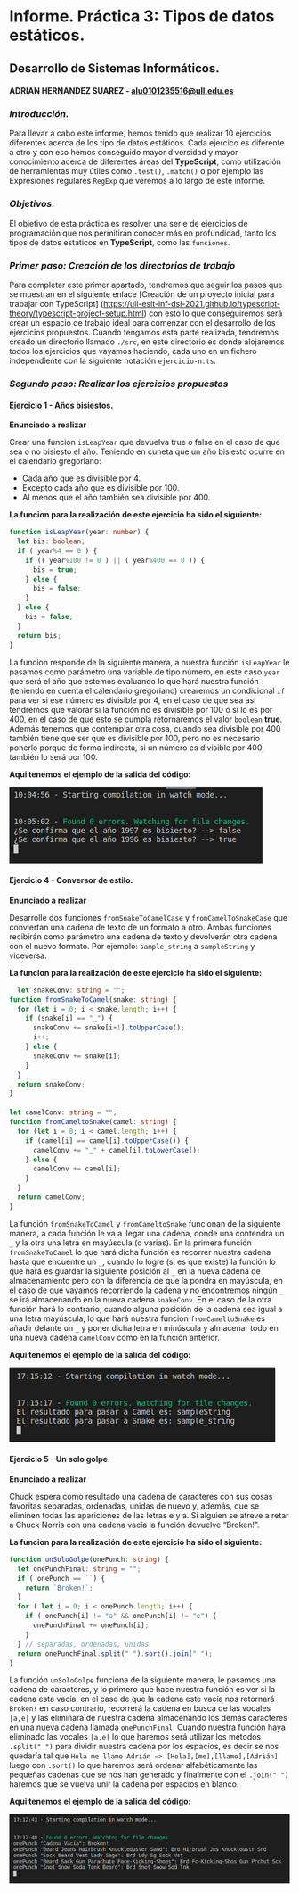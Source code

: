 # Informe. Práctica 3: Tipos de datos estáticos.
## Desarrollo de Sistemas Informáticos.
#### ADRIAN HERNANDEZ SUAREZ - alu0101235516@ull.edu.es


### _**Introducción.**_

  Para llevar a cabo este informe, hemos tenido que realizar 10 ejercicios diferentes acerca de los tipo de datos estáticos. Cada ejercico es diferente a otro y con eso hemos conseguido mayor diversidad y mayor conocimiento acerca de diferentes áreas del **TypeScript**, como utilización de herramientas muy útiles como `.test()`, `.match()` o por ejemplo las Expresiones regulares `RegExp` que veremos a lo largo de este informe.

### _**Objetivos.**_

  El objetivo de esta práctica es resolver una serie de ejercicios de programación que nos permitirán conocer más en profundidad, tanto los tipos de datos estáticos en **TypeScript**, como las `funciones`.

### _**Primer paso: Creación de los directorios de trabajo**_

  Para completar este primer apartado, tendremos que seguir los pasos que se muestran en el siguiente enlace [Creación de un proyecto inicial para trabajar con TypeScript] (https://ull-esit-inf-dsi-2021.github.io/typescript-theory/typescript-project-setup.html) con esto lo que conseguiremos será crear un espacio de trabajo ideal para comenzar con el desarrollo de los ejercicios propuestos.
  Cuando tengamos esta parte realizada, tendremos creado un directorio llamado `./src`, en este directorio es donde alojaremos todos los ejercicios que vayamos haciendo, cada uno en un fichero independiente con la siguiente notación `ejercicio-n.ts`.
  
### _**Segundo paso: Realizar los ejercicios propuestos**_
#### Ejercicio 1 - Años bisiestos.

  **Enunciado a realizar**

Crear una funcion `isLeapYear` que devuelva true o false en el caso de que sea o no bisiesto el año. Teniendo en cuneta que un año bisiesto ocurre en el calendario gregoriano:

  - Cada año que es divisible por 4.
  - Excepto cada año que es divisible por 100.
  - Al menos que el año también sea divisible por 400.

  **La funcion para la realización de este ejercicio ha sido el siguiente:**
  
```TypeScript
function isLeapYear(year: number) {
  let bis: boolean;
  if ( year%4 == 0 ) {
    if (( year%100 != 0 ) || ( year%400 == 0 )) {
      bis = true;
    } else {
      bis = false;
    }
  } else {
    bis = false;
  }
  return bis;
}
```
  La funcion responde de la siguiente manera, a nuestra función `isLeapYear` le pasamos como parámetro una variable de tipo número, en este caso `year` que será el año que estemos evaluando lo que hará nuestra función (teniendo en cuenta el calendario gregoriano) crearemos un condicional `if` para ver si ese número es divisible por 4, en el caso de que sea asi tendremos que valorar si la función no es divisible por 100 o si lo es por 400, en el caso de que esto se cumpla retornaremos el valor `boolean` **true**. Además tenemos que contemplar otra cosa, cuando sea divisible por 400 también tiene que ser que es divisible por 100, pero no es necesario ponerlo porque de forma indirecta, si un número es divisible por 400, también lo será por 100.
  
  **Aqui tenemos el ejemplo de la salida del código:**
    
 ![Ejercicio 1](https://github.com/ULL-ESIT-INF-DSI-2021/ull-esit-inf-dsi-20-21-prct03-static-types-functions-alu0101235516/blob/gh-pages/images/Ej%201.PNG)
 
 
 #### Ejercicio 4 - Conversor de estilo.
 
   **Enunciado a realizar**
 
Desarrolle dos funciones `fromSnakeToCamelCase` y `fromCamelToSnakeCase` que conviertan una cadena de texto de un formato a otro. Ambas funciones recibirán como parámetro una cadena de texto y devolverán otra cadena con el nuevo formato. Por ejemplo: `sample_string` a `sampleString` y viceversa.

  **La funcion para la realización de este ejercicio ha sido el siguiente:**
  
```TypeScript
  let snakeConv: string = "";
function fromSnakeToCamel(snake: string) {
  for (let i = 0; i < snake.length; i++) {
    if (snake[i] == "_") {
      snakeConv += snake[i+1].toUpperCase();
      i++;
    } else {
      snakeConv += snake[i];
    }
  }
  return snakeConv;
}

let camelConv: string = "";
function fromCameltoSnake(camel: string) {
  for (let i = 0; i < camel.length; i++) {
    if (camel[i] == camel[i].toUpperCase()) {
      camelConv += "_" + camel[i].toLowerCase();
    } else {
      camelConv += camel[i];
    }
  }
  return camelConv;
}
```
  La función `fromSnakeToCamel` y `fromCameltoSnake` funcionan de la siguiente manera, a cada función le va a llegar una cadena, donde una contendrá un `_` y la otra una letra en mayúscula (o varias). En la primera función `fromSnakeToCamel` lo que hará dicha función es recorrer nuestra cadena hasta que encuentre un `_`, cuando lo logre (si es que existe) la función lo que hará es guardar la siguiente posición al `_` en la nueva cadena de almacenamiento pero con la diferencia de que la pondrá en mayúscula, en el caso de que vayamos recorriendo la cadena y no encontremos ningún `_` se irá almacenando en la nueva cadena `snakeConv`.
  En el caso de la otra función hará lo contrario, cuando alguna posición de la cadena sea igual a una letra mayúscula, lo que hará nuestra función `fromCameltoSnake` es añadir delante un `_` y poner dicha letra en minúscula y almacenar todo en una nueva cadena `camelConv` como en la función anterior.
  
  **Aqui tenemos el ejemplo de la salida del código:**
  
   ![Ejercicio 4](https://github.com/ULL-ESIT-INF-DSI-2021/ull-esit-inf-dsi-20-21-prct03-static-types-functions-alu0101235516/blob/gh-pages/images/Ej%204.PNG)
   

 #### Ejercicio 5 - Un solo golpe.
 
  **Enunciado a realizar**
  
Chuck espera como resultado una cadena de caracteres con sus cosas favoritas separadas, ordenadas, unidas de nuevo y, además, que se eliminen todas las apariciones de las letras e y a. Si alguien se atreve a retar a Chuck Norris con una cadena vacía la función devuelve “Broken!”.

  **La funcion para la realización de este ejercicio ha sido el siguiente:**
  
```TypeScript
function unSoloGolpe(onePunch: string) {
  let onePunchFinal: string = "";
  if ( onePunch == ``) {
    return `Broken!`;
  }
  for ( let i = 0; i < onePunch.length; i++) {
    if ( onePunch[i] != "a" && onePunch[i] != "e") {
      onePunchFinal += onePunch[i];
    }
  } // separadas, ordenadas, unidas
  return onePunchFinal.split(" ").sort().join(" ");
}
```
  La función `unSoloGolpe` funciona de la siguiente manera, le pasamos una cadena de caracteres, y lo primero que hace nuestra función es ver si la cadena esta vacía, en el caso de que la cadena este vacía nos retornará `Broken!` en caso contrario, recorrerá la cadena en busca de las vocales `|a,e|` y las eliminará de nuestra cadena almacenando los demás caracteres en una nueva cadena llamada `onePunchFinal`.
  Cuando nuestra función haya eliminado las vocales `|a,e|` lo que haremos será utilizar los métodos `.split(" ")` para dividir nuestra cadena por los espacios, es decir se nos quedaría tal que `Hola me llamo Adrián => [Hola],[me],[llamo],[Adrián]` luego con `.sort()` lo que haremos será ordenar alfabéticamente las pequeñas cadenas que se nos han generado y finalmente con el `.join(" ")` haremos que se vuelva unir la cadena por espacios en blanco.
  
  **Aqui tenemos el ejemplo de la salida del código:**
  
  ![Ejercicio 5](https://github.com/ULL-ESIT-INF-DSI-2021/ull-esit-inf-dsi-20-21-prct03-static-types-functions-alu0101235516/blob/gh-pages/images/Ej%205.PNG)
